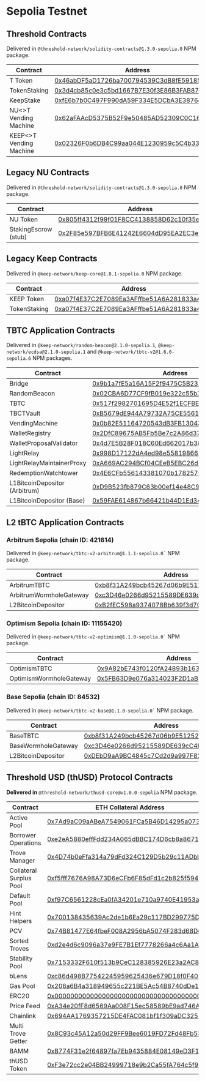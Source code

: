 # Sepolia Testnet

## Threshold Contracts

Delivered in `@threshold-network/solidity-contracts@1.3.0-sepolia.0` NPM package.

<table><thead><tr><th width="374.5478238350802">Contract</th><th>Address</th></tr></thead><tbody><tr><td>T Token</td><td><a href="https://sepolia.etherscan.io/address/0x46abDF5aD1726ba700794539C3dB8fE591854729">0x46abDF5aD1726ba700794539C3dB8fE591854729</a></td></tr><tr><td>TokenStaking</td><td><a href="https://sepolia.etherscan.io/address/0x3d4cb85c0e3c5bd1667B7E30f3E86B3FAB878Ff8">0x3d4cb85c0e3c5bd1667B7E30f3E86B3FAB878Ff8</a></td></tr><tr><td>KeepStake</td><td><a href="https://sepolia.etherscan.io/address/0xfE6b7b0C497F990dA59F334E5DCbA3E3876d062a">0xfE6b7b0C497F990dA59F334E5DCbA3E3876d062a</a></td></tr><tr><td>NU&#x3C;>T Vending Machine</td><td><a href="https://sepolia.etherscan.io/address/0x62aFAAcD5375B52F9e50485AD52309C0C1673185">0x62aFAAcD5375B52F9e50485AD52309C0C1673185</a></td></tr><tr><td>KEEP&#x3C;>T Vending Machine</td><td><a href="https://sepolia.etherscan.io/address/0x02326F0b6DB4C99aa044E1230959c5C4b3342814">0x02326F0b6DB4C99aa044E1230959c5C4b3342814</a></td></tr></tbody></table>

## Legacy NU Contracts

Delivered in `@threshold-network/solidity-contracts@1.3.0-sepolia.0` NPM package.

| Contract             | Address                                                                                                                       |
| -------------------- | ----------------------------------------------------------------------------------------------------------------------------- |
| NU Token             | [0x805ff4312f99f01F8CC4138858D62c10f35eA4DF](https://sepolia.etherscan.io/address/0x805ff4312f99f01F8CC4138858D62c10f35eA4DF) |
| StakingEscrow (stub) | [0x2F85e597BFB6E41242E6604dD95EA2EC3e8ECd63](https://sepolia.etherscan.io/address/0x2F85e597BFB6E41242E6604dD95EA2EC3e8ECd63) |

## Legacy Keep Contracts

Delivered in `@keep-network/keep-core@1.8.1-sepolia.0` NPM package.

| Contract     | Address                                                                                                                       |
| ------------ | ----------------------------------------------------------------------------------------------------------------------------- |
| KEEP Token   | [0xa07f4E37C2E7089Ea3AFffbe51A6A281833a4D14](https://sepolia.etherscan.io/address/0xa07f4E37C2E7089Ea3AFffbe51A6A281833a4D14) |
| TokenStaking | [0xa07f4E37C2E7089Ea3AFffbe51A6A281833a4D14](https://sepolia.etherscan.io/address/0xa07f4E37C2E7089Ea3AFffbe51A6A281833a4D14) |



## TBTC Application Contracts

Delivered in `@keep-network/random-beacon@2.1.0-sepolia.1`, `@keep-network/ecdsa@2.1.0-sepolia.1` and `@keep-network/tbtc-v2@1.6.0-sepolia.6` NPM packages.

| Contract                      | Address                                                                                                                            |
| ----------------------------- | ---------------------------------------------------------------------------------------------------------------------------------- |
| Bridge                        | [0x9b1a7fE5a16A15F2f9475C5B231750598b113403](https://sepolia.etherscan.io/address/0x9b1a7fE5a16A15F2f9475C5B231750598b113403#code) |
| RandomBeacon                  | [0x02CBA6D77CF9fB019e322c55b34c9d42f2eF4D74](https://sepolia.etherscan.io/address/0x02CBA6D77CF9fB019e322c55b34c9d42f2eF4D74)      |
| TBTC                          | [0x517f2982701695D4E52f1ECFBEf3ba31Df470161](https://sepolia.etherscan.io/address/0x517f2982701695D4E52f1ECFBEf3ba31Df470161)      |
| TBCTVault                     | [0xB5679dE944A79732A75CE556191DF11F489448d5](https://sepolia.etherscan.io/address/0xB5679dE944A79732A75CE556191DF11F489448d5)      |
| VendingMachine                | [0x0b82E51164720543dB3FB13043876F37e9a19A4A](https://sepolia.etherscan.io/address/0x0b82E51164720543dB3FB13043876F37e9a19A4A)      |
| WalletRegistry                | [0x2DfC89675AB5Fb5Be7c2A86d373Daac3E795fc25](https://sepolia.etherscan.io/address/0x2DfC89675AB5Fb5Be7c2A86d373Daac3E795fc25)      |
| WalletProposalValidator       | [0x4d7E5B28F018C60Ed662017b381eEd553cfa8Fbe](https://sepolia.etherscan.io/address/0x4d7E5B28F018C60Ed662017b381eEd553cfa8Fbe)      |
| LightRelay                    | [0x998D17122dA4ed98e558198665984E08D1cEAA8d](https://sepolia.etherscan.io/address/0x998D17122dA4ed98e558198665984E08D1cEAA8d)      |
| LightRelayMaintainerProxy     | [0xA669AC294BCf04CEeB5EBC26d9E1bF4fc4574e06](https://sepolia.etherscan.io/address/0xA669AC294BCf04CEeB5EBC26d9E1bF4fc4574e06)      |
| RedemptionWatchtower          | [0x4E6CFb556143381070b17825707b3DE7F3148FaC](https://sepolia.etherscan.io/address/0x4E6CFb556143381070b17825707b3DE7F3148FaC)      |
| L1BitcoinDepositor (Arbitrum) | [0xD9B523fb879C63b00ef14e48C98f4e3398d3BA2D](https://sepolia.etherscan.io/address/0xD9B523fb879C63b00ef14e48C98f4e3398d3BA2D)      |
| L1BitcoinDepositor (Base)     | [0x59FAE614867b66421b44D1Ed3461e6B6a4B50106](https://sepolia.etherscan.io/address/0x59FAE614867b66421b44D1Ed3461e6B6a4B50106)      |



## L2 tBTC Application Contracts

### Arbitrum Sepolia (chain ID: 421614)

Delivered in `` @keep-network/tbtc-v2-arbitrum@1.1.1-sepolia.0` `` NPM package.

| Contract                | Address                                                                                                                      |
| ----------------------- | ---------------------------------------------------------------------------------------------------------------------------- |
| ArbitrumTBTC            | [0xb8f31A249bcb45267d06b9E51252c4793B917Cd0](https://sepolia.arbiscan.io/address/0xb8f31A249bcb45267d06b9E51252c4793B917Cd0) |
| ArbitrumWormholeGateway | [0xc3D46e0266d95215589DE639cC4E93b79f88fc6C](https://sepolia.arbiscan.io/address/0xc3d46e0266d95215589de639cc4e93b79f88fc6c) |
| L2BitcoinDepositor      | [0xB2fEC598a9374078Bb639f3d70555fc4389b7a78](https://sepolia.arbiscan.io/address/0xB2fEC598a9374078Bb639f3d70555fc4389b7a78) |

### Optimism Sepolia (chain ID: 11155420)

Delivered in `` @keep-network/tbtc-v2-optimism@1.1.0-sepolia.0` `` NPM package.

| Contract                | Address                                                                                                                                |
| ----------------------- | -------------------------------------------------------------------------------------------------------------------------------------- |
| OptimismTBTC            | [0x9A82bE743f0120fA24893b1631B6b2817fD94b1D](https://sepolia-optimism.etherscan.io/address/0x9a82be743f0120fa24893b1631b6b2817fd94b1d) |
| OptimismWormholeGateway | [0x5FB63D9e076a314023F2D1aB5dBFd7045C281EbA](https://sepolia-optimism.etherscan.io/address/0x5FB63D9e076a314023F2D1aB5dBFd7045C281EbA) |

### Base Sepolia (chain ID: 84532)

Delivered in `` @keep-network/tbtc-v2-base@1.1.0-sepolia.0` `` NPM package.

| Contract            | Address                                                                                                                       |
| ------------------- | ----------------------------------------------------------------------------------------------------------------------------- |
| BaseTBTC            | [0xb8f31A249bcb45267d06b9E51252c4793B917Cd0](https://sepolia.basescan.org/address/0xb8f31A249bcb45267d06b9E51252c4793B917Cd0) |
| BaseWormholeGateway | [0xc3D46e0266d95215589DE639cC4E93b79f88fc6C](https://sepolia.basescan.org/address/0xc3D46e0266d95215589DE639cC4E93b79f88fc6C) |
| L2BitcoinDepositor  | [0xDEbD9aA9BC4845c7Cd2d9a997F82A2Daea540bD5](https://sepolia.basescan.org/address/0xDEbD9aA9BC4845c7Cd2d9a997F82A2Daea540bD5) |

## Threshold USD (thUSD) Protocol Contracts

**Delivered in** `@threshold-network/thusd-core@v1.0.0-sepolia` NPM package.

| Contract                | ETH Collateral Address                                                                                                        | tBTC Collateral Address                                                                                                       |
| ----------------------- | ----------------------------------------------------------------------------------------------------------------------------- | ----------------------------------------------------------------------------------------------------------------------------- |
| Active Pool             | [0x7Ad9aC09aABeA7549061FCa5B46D14295a073330](https://sepolia.etherscan.io/address/0x7Ad9aC09aABeA7549061FCa5B46D14295a073330) | [0x728E50B801207810E8C0360367463a0378888eee](https://sepolia.etherscan.io/address/0x728E50B801207810E8C0360367463a0378888eee) |
| Borrower Operations     | [0xe2eA5880effFdd234A065dBBC174D6cb8a867167](https://sepolia.etherscan.io/address/0xe2eA5880effFdd234A065dBBC174D6cb8a867167) | [0xE4fBcF9c4038c85d66C75340B0b4B13b075e950E](https://sepolia.etherscan.io/address/0xE4fBcF9c4038c85d66C75340B0b4B13b075e950E) |
| Trove Manager           | [0x4D74b0eFfa314a79dFd324C129D5b29c11ADbb04](https://sepolia.etherscan.io/address/0x4D74b0eFfa314a79dFd324C129D5b29c11ADbb04) | [0xa2240Dea57412c67c8cF0528cEAfe2c749b7F5f7](https://sepolia.etherscan.io/address/0xa2240Dea57412c67c8cF0528cEAfe2c749b7F5f7) |
| Collateral Surplus Pool | [0xf5fff7676A98A73D6eCFb6F85dFd1c2b825f5940](https://sepolia.etherscan.io/address/0xf5fff7676A98A73D6eCFb6F85dFd1c2b825f5940) | [0x0570dabEc78803ABA156Dc0e3094dA41AE0E6B12](https://sepolia.etherscan.io/address/0x0570dabEc78803ABA156Dc0e3094dA41AE0E6B12) |
| Default Pool            | [0xf97C6561228cEa0fA34201e710a9740E41953aC9](https://sepolia.etherscan.io/address/0xf97C6561228cEa0fA34201e710a9740E41953aC9) | [0x17b712D8Db719785F9Ad0B9fc5Be78e03eccB441](https://sepolia.etherscan.io/address/0x17b712D8Db719785F9Ad0B9fc5Be78e03eccB441) |
| Hint Helpers            | [0x700138435639Ac2de1b6Ea29c117BD299775DB98](https://sepolia.etherscan.io/address/0x700138435639Ac2de1b6Ea29c117BD299775DB98) | [0xb5ece56ec4EfDB6EA5282b7c5E7895be5Da3776d](https://sepolia.etherscan.io/address/0xb5ece56ec4EfDB6EA5282b7c5E7895be5Da3776d) |
| PCV                     | [0x74B81477E64fbeF008A2956bA5074F283d68Dc46](https://sepolia.etherscan.io/address/0x74B81477E64fbeF008A2956bA5074F283d68Dc46) | [0x8b0d3E6B304860C9338e831257f31657e580C8a9](https://sepolia.etherscan.io/address/0x8b0d3E6B304860C9338e831257f31657e580C8a9) |
| Sorted Troves           | [0xd2e4d6c9096a37e9FE7B1Ef7778266a4c6Aa1Acd](https://sepolia.etherscan.io/address/0xd2e4d6c9096a37e9FE7B1Ef7778266a4c6Aa1Acd) | [0x70Db6E7638416E1ce9a10eDd6259a6517a63b568](https://sepolia.etherscan.io/address/0x70Db6E7638416E1ce9a10eDd6259a6517a63b568) |
| Stability Pool          | [0x7153332F610f513b9CeC128385926E23a2AC8182](https://sepolia.etherscan.io/address/0x7153332F610f513b9CeC128385926E23a2AC8182) | [0xEE6e6fa499414918EE50Cd02e2c33f4B1457E5A8](https://sepolia.etherscan.io/address/0xEE6e6fa499414918EE50Cd02e2c33f4B1457E5A8) |
| bLens                   | [0xc86d498B77542245959625436e679D18f0F4076E](https://sepolia.etherscan.io/address/0xc86d498B77542245959625436e679D18f0F4076E) | [0xB13102839B2d8c30D9c70D78f60A2DbD7abB4dD4](https://sepolia.etherscan.io/address/0xB13102839B2d8c30D9c70D78f60A2DbD7abB4dD4) |
| Gas Pool                | [0x206a6B4a318949655c221BE5Ac54B8740dDe1FA7](https://sepolia.etherscan.io/address/0x206a6B4a318949655c221BE5Ac54B8740dDe1FA7) | [0x0c663e57Dc6123A3D23a7001Fec839C61513E349](https://sepolia.etherscan.io/address/0x0c663e57Dc6123A3D23a7001Fec839C61513E349) |
| ERC20                   | [0x0000000000000000000000000000000000000000](https://sepolia.etherscan.io/address/0x0000000000000000000000000000000000000000) | [0x123cB4a2AB190F88a50646D5436aB3F5859107Ed](https://sepolia.etherscan.io/address/0x123cB4a2AB190F88a50646D5436aB3F5859107Ed) |
| Price Feed              | [0xA34e20fF8d6569Aa008F15ec58589bE9ad746AB8](https://sepolia.etherscan.io/address/0xA34e20fF8d6569Aa008F15ec58589bE9ad746AB8) | [0x92Be00acBf2C18c0fc669dc189B1095C1D07F9D2](https://sepolia.etherscan.io/address/0x92Be00acBf2C18c0fc669dc189B1095C1D07F9D2) |
| Chainlink               | [0x694AA1769357215DE4FAC081bf1f309aDC325306](https://sepolia.etherscan.io/address/0x694AA1769357215DE4FAC081bf1f309aDC325306) | [0x1b44F3514812d835EB1BDB0acB33d3fA3351Ee43](https://sepolia.etherscan.io/address/0x1b44F3514812d835EB1BDB0acB33d3fA3351Ee43) |
| Multi Trove Getter      | [0x8C93c45A12a50d29FF9Bee6019FD72Fd48Fb5398](https://sepolia.etherscan.io/address/0x8C93c45A12a50d29FF9Bee6019FD72Fd48Fb5398) | [0x09D97c370ab3bF38b04972dB2E59a1006D2Ed503](https://sepolia.etherscan.io/address/0x09D97c370ab3bF38b04972dB2E59a1006D2Ed503) |
| BAMM                    | [0xB774F31e2f64897fa7Eb9435884E08149eD3F1e5](https://sepolia.etherscan.io/address/0xB774F31e2f64897fa7Eb9435884E08149eD3F1e5) | [0x338146f6b3885491F2187408faCea7d01a9E00a6](https://sepolia.etherscan.io/address/0x338146f6b3885491F2187408faCea7d01a9E00a6) |
| thUSD Token             | [0xF3e72cc2e04BB24999718e9b2Ca55fA764c5f9ea](https://sepolia.etherscan.io/address/0xF3e72cc2e04BB24999718e9b2Ca55fA764c5f9ea) |                                                                                                                               |

